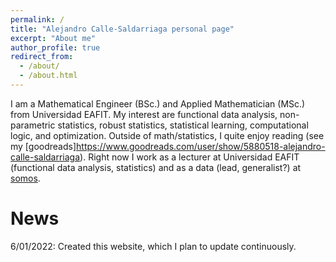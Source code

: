 ```yaml
---
permalink: /
title: "Alejandro Calle-Saldarriaga personal page"
excerpt: "About me"
author_profile: true
redirect_from: 
  - /about/
  - /about.html
---
```


I am a Mathematical Engineer (BSc.) and Applied Mathematician (MSc.) from Universidad EAFIT. My interest are functional data analysis, non-parametric statistics, robust statistics, statistical learning, computational logic, and optimization. Outside of math/statistics, I quite enjoy reading (see my [goodreads]https://www.goodreads.com/user/show/5880518-alejandro-calle-saldarriaga). Right now I work as a lecturer at Universidad EAFIT (functional data analysis, statistics) and as a data (lead, generalist?) at [somos](https://www.somosinternet.co/).

News
======
6/01/2022: Created this website, which I plan to update continuously. 
